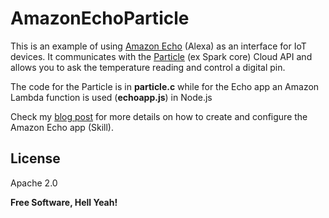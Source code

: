 # AmazonEchoParticle

This is an example of using [Amazon Echo]  (Alexa) as an interface for IoT devices. It communicates with the [Particle]  (ex Spark core) Cloud API and allows you to ask the temperature reading and control a digital pin.

The code for the Particle is in **particle.c** while for the Echo app an Amazon Lambda function is used (**echoapp.js**) in Node.js

Check my [blog post] for more details on how to create and configure the Amazon Echo app (Skill).

License
----

Apache 2.0

**Free Software, Hell Yeah!**

[Amazon Echo]:http://www.amazon.com/Amazon-SK705DI-Echo/dp/B00X4WHP5E
[Particle]:https://www.particle.io/
[blog post]:http://blog.buildinginternetofthings.com/2015/06/25/using-amazon-echo-alexa-as-an-interface-for-the-iot/


